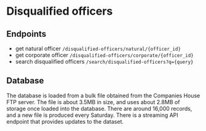  # Disqualified officers

## Endpoints
 - get natural officer `/disqualified-officers/natural/{officer_id}`
 - get corporate officer `/disqualified-officers/corporate/{officer_id}`
 - search disqualified officers `/search/disqualified-officers?q={query}`

## Database
The database is loaded from a bulk file obtained from the Companies House FTP server.
The file is about 3.5MB in size, and uses about 2.8MB of storage once loaded into the database.
There are around 16,000 records, and a new file is produced every Saturday.
There is a streaming API endpoint that provides updates to the dataset.
